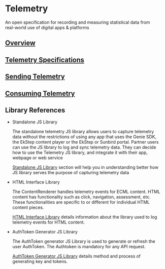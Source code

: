 # Telemetry

An open specification for recording and measuring statistical data from real-world use of digital apps & platforms

## [Overview](overview.md)

## [Telemetry Specifications](specification.md)

## [Sending Telemetry](sending_telemetry.md)

## [Consuming Telemetry](consuming_telemetry.md)

## Library References

* Standalone JS Library

  The standalone telemetry JS library allows users to capture telemetry data without the restrictions of using any app that uses the Genie SDK, the EkStep content player or the EkStep or Sunbird portal. Partner users can use the JS library to log and sync telemetry data. They can decide how to use the Telemetry JS library, and integrate it with their app, webpage or web service

  [Standalone JS Library](jslibrary.md) section will help you in understanding better how JS library serves the purpose of capturing telemetry data

* HTML Interface Library

  The ContentRenderer handles telemetry events for ECML content. HTML content has functionality such as click, navigation, assessment, etc. These functionalities are specific to or different for individual HTML content pieces.

  [HTML Interface Library](html_interface_library.md) details information about the library used to log telemetry events for HTML content.

* AuthToken Generator JS Library

  The AuthToken generator JS Library is used to generate or refresh the user AuthToken. The Authtoken is mandatory for any API request.

  [AuthToken Generator JS Library](authtokengenerator_jslibrary.md) details method and process of generating key and tokens.

